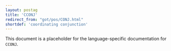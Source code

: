 ```yaml
---
layout: postag
title: 'CCONJ'
redirect_from: "got/pos/CONJ.html"
shortdef: 'coordinating conjunction'
---
```


This document is a placeholder for the language-specific documentation
for `CCONJ`.
